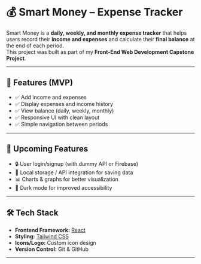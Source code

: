 # 💰 Smart Money – Expense Tracker

Smart Money is a **daily, weekly, and monthly expense tracker** that helps users record their **income and expenses** and calculate their **final balance** at the end of each period.  
This project was built as part of my **Front-End Web Development Capstone Project**.

---

## 📌 Features (MVP)

- ✅ Add income and expenses
- ✅ Display expenses and income history
- ✅ View balance (daily, weekly, monthly)
- ✅ Responsive UI with clean layout
- ✅ Simple navigation between periods

---

## 🚀 Upcoming Features

- 🔒 User login/signup (with dummy API or Firebase)
- 💾 Local storage / API integration for saving data
- 📊 Charts & graphs for better visualization
- 🌙 Dark mode for improved accessibility

---

## 🛠️ Tech Stack

- **Frontend Framework:** [React](https://reactjs.org/)
- **Styling:** [Tailwind CSS](https://tailwindcss.com/)
- **Icons/Logo:** Custom icon design
- **Version Control:** Git & GitHub

---
